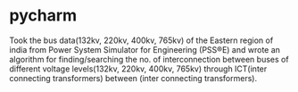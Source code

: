 # pycharm
Took the bus data(132kv, 220kv, 400kv, 765kv) of the Eastern region of india from Power System Simulator for Engineering (PSS®E) and wrote an algorithm for finding/searching the no. of interconnection between buses of different voltage levels(132kv, 220kv, 400kv, 765kv) through ICT(inter connecting transformers) between (inter connecting transformers).
